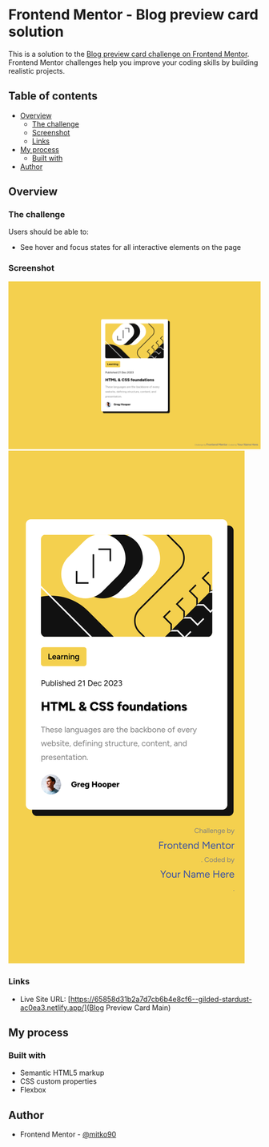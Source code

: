 # Frontend Mentor - Blog preview card solution

This is a solution to the [Blog preview card challenge on Frontend Mentor](https://www.frontendmentor.io/challenges/blog-preview-card-ckPaj01IcS). Frontend Mentor challenges help you improve your coding skills by building realistic projects. 

## Table of contents

- [Overview](#overview)
  - [The challenge](#the-challenge)
  - [Screenshot](#screenshot)
  - [Links](#links)
- [My process](#my-process)
  - [Built with](#built-with)
- [Author](#author)

## Overview

### The challenge

Users should be able to:

- See hover and focus states for all interactive elements on the page

### Screenshot

![](./screenshot-blog-preview-card-main-desktop.png)
![](./screenshot-blog-preview-card-main-mobile.png)

### Links

- Live Site URL: [https://65858d31b2a7d7cb6b4e8cf6--gilded-stardust-ac0ea3.netlify.app/](Blog Preview Card Main)

## My process

### Built with

- Semantic HTML5 markup
- CSS custom properties
- Flexbox

## Author

- Frontend Mentor - [@mitko90](https://www.frontendmentor.io/profile/mitko90)